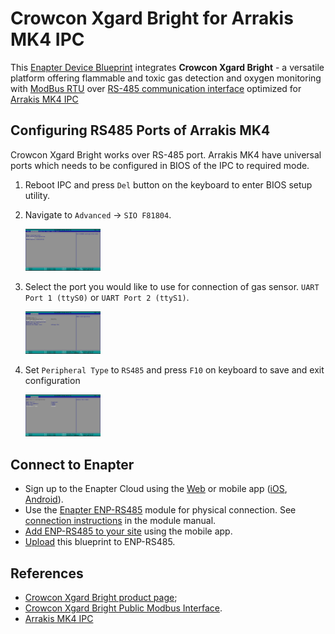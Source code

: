 # Crowcon Xgard Bright for Arrakis MK4 IPC

This [Enapter Device Blueprint](https://go.enapter.com/marketplace-readme) integrates **Crowcon Xgard Bright** - a versatile platform offering flammable and toxic gas detection and oxygen monitoring with [ModBus RTU](https://go.enapter.com/developers-enapter-modbus) over [RS-485 communication interface](https://go.enapter.com/developers-enapter-rs485) optimized for [Arrakis MK4 IPC](https://www.welotec.com/product/fanless-industrial-computer-arrakis-mk4-series/)

## Configuring RS485 Ports of Arrakis MK4

Crowcon Xgard Bright works over RS-485 port. Arrakis MK4 have universal ports which needs to be configured in BIOS of the IPC to required mode.

1. Reboot IPC and press `Del` button on the keyboard to enter BIOS setup utility.
2. Navigate to `Advanced` -> `SIO F81804`.

    <img src="./.assets/1-arrakis-mk4-advanced.jpeg" alt="SIO F81804" width="25%" />

3. Select the port you would like to use for connection of gas sensor. `UART Port 1 (ttyS0)` or `UART Port 2 (ttyS1)`.

    <img src="./.assets/2-arrakis-mk4-f81804-conf.jpeg" alt="Arrakis MK4 UART" width="25%" />

3. Set `Peripheral Type` to `RS485` and press `F10` on keyboard to save and exit configuration

    <img src="./.assets/3-arrakis-mk4-uart-1-conf.jpeg" alt="Arrakis MK4 UART" width="25%" />

## Connect to Enapter

- Sign up to the Enapter Cloud using the [Web](https://cloud.enapter.com/) or mobile app ([iOS](https://apps.apple.com/app/id1388329910), [Android](https://play.google.com/store/apps/details?id=com.enapter&hl=en)).
- Use the [Enapter ENP-RS485](https://go.enapter.com/handbook-enp-rs485) module for physical connection. See [connection instructions](https://go.enapter.com/handbook-enp-rs485-conn) in the module manual.
- [Add ENP-RS485 to your site](https://go.enapter.com/handbook-mobile-app) using the mobile app.
- [Upload](https://go.enapter.com/developers-upload-blueprint) this blueprint to ENP-RS485.

## References

- [Crowcon Xgard Bright product page](https://go.enapter.com/crowcon-xgard-bright);
- [Crowcon Xgard Bright Public Modbus Interface](https://go.enapter.com/crowcon-xgard-bright-modbus).
- [Arrakis MK4 IPC](https://www.welotec.com/product/fanless-industrial-computer-arrakis-mk4-series/)
